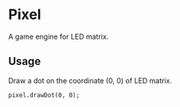 # Pixel
A game engine for LED matrix.

## Usage
Draw a dot on the coordinate (0, 0) of LED matrix.
```
pixel.drawDot(0, 0);
```
